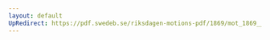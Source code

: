```yaml
---
layout: default
UpRedirect: https://pdf.swedeb.se/riksdagen-motions-pdf/1869/mot_1869__ak__00024/mot_1869__ak__00024_001.pdf
---
```

